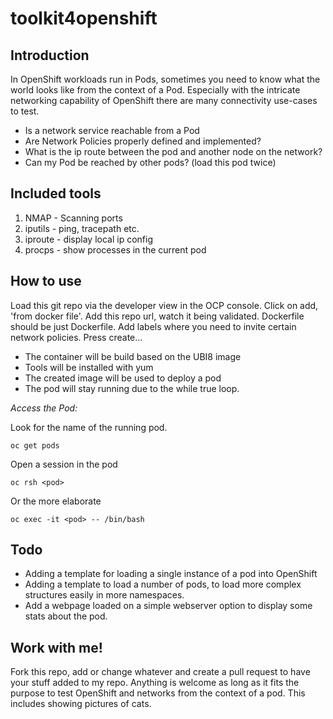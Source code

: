 # toolkit4openshift

## Introduction
In OpenShift workloads run in Pods, sometimes you need to know what the world looks like from the context of a Pod. Especially with the intricate networking capability of OpenShift there are many connectivity use-cases to test.

- Is a network service reachable from a Pod
- Are Network Policies properly defined and implemented?
- What is the ip route between the pod and another node on the network?
- Can my Pod be reached by other pods? (load this pod twice)


## Included tools
1. NMAP - Scanning ports
2. iputils - ping, tracepath etc.
3. iproute - display local ip config
4. procps - show processes in the current pod


## How to use
Load this git repo via the developer view in the OCP console. Click on add, 'from docker file'.
Add this repo url, watch it being validated. Dockerfile should be just Dockerfile.
Add labels where you need to invite certain network policies.
Press create...

- The container will be build based on the UBI8 image
- Tools will be installed with yum
- The created image will be used to deploy a pod
- The pod will stay running due to the while true loop.

_Access the Pod:_

Look for the name of the running pod.

```oc get pods```

Open a session in the pod

```oc rsh <pod>```

Or the more elaborate

```oc exec -it <pod> -- /bin/bash ```

## Todo

- Adding a template for loading a single instance of a pod into OpenShift
- Adding a template to load a number of pods, to load more complex structures easily in more namespaces.
- Add a webpage loaded on a simple webserver option to display some stats about the pod.

## Work with me!
Fork this repo, add or change whatever and create a pull request to have your stuff added to my repo.
Anything is welcome as long as it fits the purpose to test OpenShift and networks from the context of a pod.
This includes showing pictures of cats.
